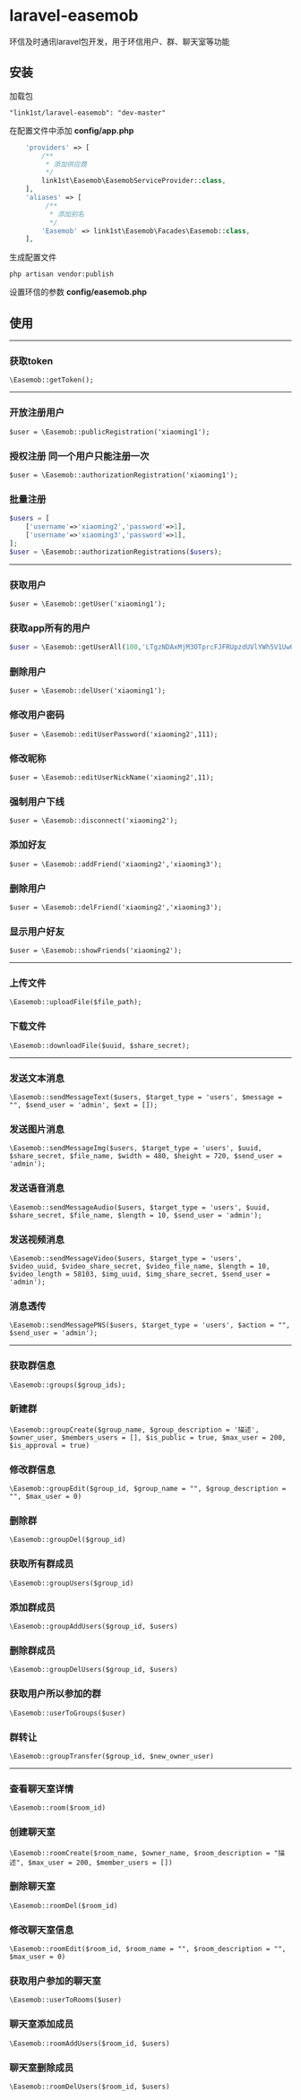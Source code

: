 # laravel-easemob
环信及时通讯laravel包开发，用于环信用户、群、聊天室等功能

## 安装
加载包

`"link1st/laravel-easemob": "dev-master"`

在配置文件中添加 **config/app.php**

```php
    'providers' => [
        /**
         * 添加供应商
         */
        link1st\Easemob\EasemobServiceProvider::class,
    ],
    'aliases' => [
         /**
          * 添加别名
          */
        'Easemob' => link1st\Easemob\Facades\Easemob::class,
    ],
```

生成配置文件

`php artisan vendor:publish`

设置环信的参数 **config/easemob.php**


## 使用
- - -
### 获取token
`\Easemob::getToken();`

- - -
### 开放注册用户
`$user = \Easemob::publicRegistration('xiaoming1');`

### 授权注册 同一个用户只能注册一次
`$user = \Easemob::authorizationRegistration('xiaoming1');`

### 批量注册
```php
$users = [
    ['username'=>'xiaoming2','password'=>1],
    ['username'=>'xiaoming3','password'=>1],
];
$user = \Easemob::authorizationRegistrations($users);
```

- - -
### 获取用户
`$user = \Easemob::getUser('xiaoming1');`

### 获取app所有的用户
```php
$user = \Easemob::getUserAll(100,'LTgzNDAxMjM3OTprcFJFRUpzdUVlYWh5V1UwQjNSbldR');
```

### 删除用户
`$user = \Easemob::delUser('xiaoming1');`

### 修改用户密码
`$user = \Easemob::editUserPassword('xiaoming2',111);`

### 修改昵称
`$user = \Easemob::editUserNickName('xiaoming2',11);`

### 强制用户下线
`$user = \Easemob::disconnect('xiaoming2');`

### 添加好友
`$user = \Easemob::addFriend('xiaoming2','xiaoming3');`

### 删除用户
`$user = \Easemob::delFriend('xiaoming2','xiaoming3');`

### 显示用户好友
`$user = \Easemob::showFriends('xiaoming2');`

- - -
### 上传文件
`\Easemob::uploadFile($file_path);`

### 下载文件
`\Easemob::downloadFile($uuid, $share_secret);`

- - -
### 发送文本消息
`\Easemob::sendMessageText($users, $target_type = 'users', $message = "", $send_user = 'admin', $ext = []);`

### 发送图片消息
`\Easemob::sendMessageImg($users, $target_type = 'users', $uuid, $share_secret, $file_name, $width = 480, $height = 720, $send_user = 'admin');`

### 发送语音消息
`\Easemob::sendMessageAudio($users, $target_type = 'users', $uuid, $share_secret, $file_name, $length = 10, $send_user = 'admin');`

### 发送视频消息
`\Easemob::sendMessageVideo($users, $target_type = 'users', $video_uuid, $video_share_secret, $video_file_name, $length = 10, $video_length = 58103, $img_uuid, $img_share_secret, $send_user = 'admin');`

### 消息透传
`\Easemob::sendMessagePNS($users, $target_type = 'users', $action = "", $send_user = 'admin');`

- - - 
### 获取群信息
`\Easemob::groups($group_ids);`

### 新建群
`\Easemob::groupCreate($group_name, $group_description = '描述', $owner_user, $members_users = [], $is_public = true, $max_user = 200, $is_approval = true)`

### 修改群信息
`\Easemob::groupEdit($group_id, $group_name = "", $group_description = "", $max_user = 0)`

### 删除群
`\Easemob::groupDel($group_id)`

### 获取所有群成员
`\Easemob::groupUsers($group_id)`

### 添加群成员
`\Easemob::groupAddUsers($group_id, $users)`

### 删除群成员
`\Easemob::groupDelUsers($group_id, $users)`

### 获取用户所以参加的群
`\Easemob::userToGroups($user)`

### 群转让
`\Easemob::groupTransfer($group_id, $new_owner_user)`

- - -
### 查看聊天室详情
`\Easemob::room($room_id)`

### 创建聊天室
`\Easemob::roomCreate($room_name, $owner_name, $room_description = "描述", $max_user = 200, $member_users = [])`

### 删除聊天室
`\Easemob::roomDel($room_id)`

### 修改聊天室信息
`\Easemob::roomEdit($room_id, $room_name = "", $room_description = "", $max_user = 0)`

### 获取用户参加的聊天室
`\Easemob::userToRooms($user)`

### 聊天室添加成员
`\Easemob::roomAddUsers($room_id, $users)`


### 聊天室删除成员
`\Easemob::roomDelUsers($room_id, $users)`

